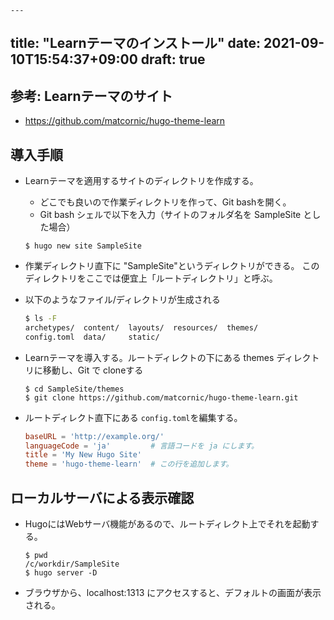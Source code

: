     ---
title: "Learnテーマのインストール"
date: 2021-09-10T15:54:37+09:00
draft: true
---

## 参考: Learnテーマのサイト
  * https://github.com/matcornic/hugo-theme-learn
  
## 導入手順

* Learnテーマを適用するサイトのディレクトリを作成する。
  * どこでも良いので作業ディレクトリを作って、Git bashを開く。
  * Git bash シェルで以下を入力（サイトのフォルダ名を SampleSite とした場合）

  ```shell
  $ hugo new site SampleSite
  ```

* 作業ディレクトリ直下に "SampleSite"というディレクトリができる。
このディレクトリをここでは便宜上「ルートディレクトリ」と呼ぶ。

* 以下のようなファイル/ディレクトリが生成される

  ``` bash
  $ ls -F
  archetypes/  content/  layouts/  resources/  themes/
  config.toml  data/     static/
  
  ``` 


* Learnテーマを導入する。ルートディレクトの下にある themes ディレクトリに移動し、Git で cloneする

    ```shell
    $ cd SampleSite/themes
    $ git clone https://github.com/matcornic/hugo-theme-learn.git
    ```

* ルートディレクト直下にある  `config.toml`を編集する。

    ```toml:config.toml
    baseURL = 'http://example.org/'
    languageCode = 'ja'         # 言語コードを ja にします。
    title = 'My New Hugo Site'
    theme = 'hugo-theme-learn'  # この行を追加します。
    ```

## ローカルサーバによる表示確認

* HugoにはWebサーバ機能があるので、ルートディレクト上でそれを起動する。
  
  ```shell
  $ pwd
  /c/workdir/SampleSite
  $ hugo server -D
  ```
  
* ブラウザから、localhost:1313 にアクセスすると、デフォルトの画面が表示される。


